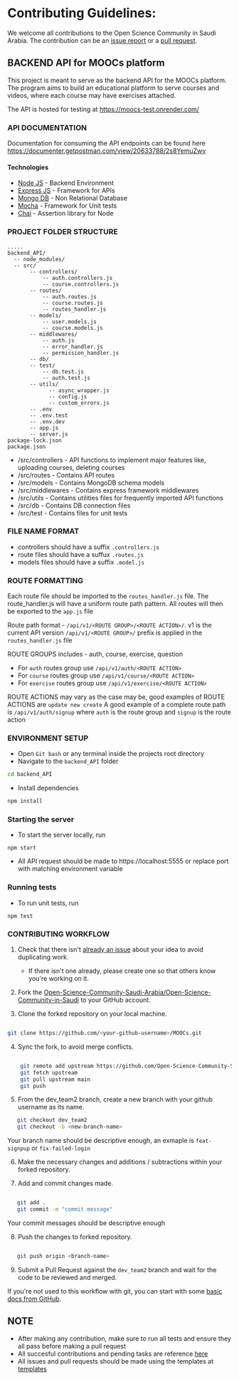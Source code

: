# Contributing Guidelines:

We welcome all contributions to the Open Science Community in Saudi Arabia. The contribution can be an [issue report](https://github.com/MOOCs/issues)
or a [pull request](https://github.com/Open-Science-Community-Saudi-Arabia/MOOCs/pulls).

## BACKEND API for MOOCs platform

This project is meant to serve as the backend API for the MOOCs platform. The program aims to build an educational platform to serve courses and videos, where each course may have exercises attached.

The API is hosted for testing at https://moocs-test.onrender.com/

### API DOCUMENTATION
Documentation for consuming the API endpoints can be found here https://documenter.getpostman.com/view/20633788/2s8YemuZwv

#### Technologies

- [Node JS](https://nodejs.org/en/) - Backend Environment
- [Express JS](https://expressjs.com/) - Framework for APIs
- [Mongo DB](https://www.mongodb.com/) - Non Relational Database
- [Mocha](https://mochajs.org/) - Framework for Unit tests
- [Chai](https://www.chaijs.com/) - Assertion library for Node


### PROJECT FOLDER STRUCTURE
```
.....
backend_API/
  -- node_modules/
  -- src/
       -- controllers/
           -- auth.controllers.js
           -- course.controllers.js
       -- routes/
           -- auth.routes.js
           -- course.routes.js
           -- routes_handler.js
       -- models/
           -- user.models.js
           -- course.models.js
       -- middlewares/
           -- auth.js
           -- error_handler.js
           -- permission_handler.js
       -- db/
       -- test/
           -- db.test.js
           -- auth.test.js
       -- utils/
             -- async_wrapper.js
             -- config.js
             -- custom_errors.js
       -- .env
       -- .env.test
       -- .env.dev
       -- app.js
       -- server.js
package-lock.json
package.json

```

- /src/controllers - API functions to implement major features like, uploading courses, deleting courses
- /src/routes - Contains API routes
- /src/models - Contains MongoDB schema models
- /src/middlewares - Contains express framework middlewares
- /src/utils - Contains utilities files for frequently imported API functions
- /src/db - Contains DB connection files
- /src/test - Contains files for unit tests

### FILE NAME FORMAT
- controllers should have a suffix `.controllers.js`
- route files should have a suffux `.routes.js`
- models files should have a suffix `.model.js`

### ROUTE FORMATTING
Each route file should be imported to the `routes_handler.js` file. The route_handler.js will have a uniform route path pattern. All routes will then be exported to the `app.js` file 

Route path format - `/api/v1/<ROUTE GROUP>/<ROUTE ACTION>/`. v1 is the current API version
`/api/v1/<ROUTE GROUP>/` prefix is applied in the `routes_handler.js` file

ROUTE GROUPS includes - auth, course, exercise, question
- For `auth` routes group use `/api/v1/auth/<ROUTE ACTION>`
- For `course` routes group use `/api/v1/course/<ROUTE ACTION>`
- For `exercise` routes group use `/api/v1/exercise/<ROUTE ACTION>`

ROUTE ACTIONS may vary as the case may be, good examples of ROUTE ACTIONS are `update new create`
A good example of a complete route path is `/api/v1/auth/signup` where `auth` is the route group and `signup` is the route action


### ENVIRONMENT SETUP
- Open `Git bash` or any terminal inside the projects root directory
- Navigate to the `backend_API` folder
```bash
cd backend_API
```
- Install dependencies
```bash
npm install
```

### Starting the server
- To start the server locally, run
```
npm start
```
- All API request should be made to https://localhost:5555 or replace port with matching environment variable

### Running tests
- To run unit tests, run
```
npm test
```

### CONTRIBUTING WORKFLOW

1. Check that there isn't [already an issue](https://github.com/Open-Science-Community-Saudi-Arabia/Open-Science-Community-in-Saudi/issues) about your idea to avoid duplicating work.

   - If there isn't one already, please create one so that others know you're working on it.

2. Fork the [Open-Science-Community-Saudi-Arabia/Open-Science-Community-in-Saudi](https://github.com/Open-Science-Community-Saudi-Arabia/Open-Science-Community-in-Saudi/) to your GitHub account.

3. Clone the forked repository on your local machine.

```bash

git clone https://github.com/<your-github-username>/MOOCs.git

```

4. Sync the fork, to avoid merge conflicts.

```bash

    git remote add upstream https://github.com/Open-Science-Community-Saudi-Arabia/MOOCs.git
    git fetch upstream
    git pull upstream main
    git push

```

5. From the dev_team2 branch, create a new branch with your github username as its name.

```bash
   git checkout dev_team2
   git checkout -b <new-branch-name>

```
Your branch name should be descriptive enough, an exmaple is `feat-signpup` or `fix-failed-login`

6. Make the necessary changes and additions / subtractions within your forked repository.

7. Add and commit changes made.

```bash

   git add .
   git commit -m "commit message"

```

Your commit messages should be descriptive enough

8. Push the changes to forked repository.

```bash

   git push origin <branch-name>

```

9. Submit a Pull Request against the `dev_team2` branch and wait for the code to be reviewed and merged.

If you're not used to this workflow with git, you can start with some [basic docs from GitHub](https://help.github.com/articles/fork-a-repo/).


## NOTE
- After making any contribution, make sure to run all tests and ensure they all pass before making a pull request
- All succesful contributions and pending tasks are reference [here](https://github.com/Open-Science-Community-Saudi-Arabia/MOOCs/issues/5)
- All issues and pull requests should be made using the templates at [templates](https://github.com/Open-Science-Community-Saudi-Arabia/MOOCs/tree/dev_team2/.github)